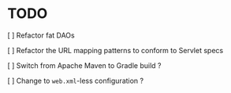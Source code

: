 # TODO

[  ] Refactor fat DAOs

[  ] Refactor the URL mapping patterns to conform to Servlet specs 

[  ] Switch from Apache Maven to Gradle build ?

[  ] Change to `web.xml`-less configuration ?